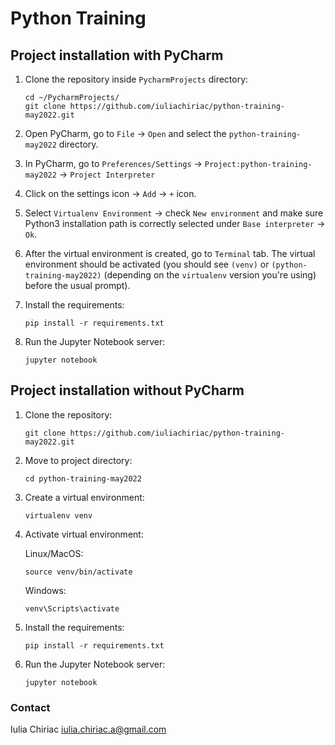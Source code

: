 # Python Training

## Project installation with PyCharm

1. Clone the repository inside `PycharmProjects` directory:

    ```shell
    cd ~/PycharmProjects/
    git clone https://github.com/iuliachiriac/python-training-may2022.git
    ```

2. Open PyCharm, go to `File` -> `Open` and select the `python-training-may2022` directory.
3. In PyCharm, go to `Preferences/Settings` -> `Project:python-training-may2022` -> `Project Interpreter`
4. Click on the settings icon -> `Add` -> `+` icon.
5. Select `Virtualenv Environment` -> check `New environment` and make sure Python3 installation path is correctly selected under `Base interpreter` -> `Ok`.
6. After the virtual environment is created, go to `Terminal` tab. 
The virtual environment should be activated (you should see `(venv)` or `(python-training-may2022)` (depending on the `virtualenv` version you're using)
before the usual prompt).

7. Install the requirements:

    ```shell
    pip install -r requirements.txt
    ```

8. Run the Jupyter Notebook server:

    ```shell
    jupyter notebook
    ```

## Project installation without PyCharm

1. Clone the repository:

    ```shell
    git clone https://github.com/iuliachiriac/python-training-may2022.git
    ```

1. Move to project directory:
    ```shell
    cd python-training-may2022
    ```

1. Create a virtual environment:

    ```shell
    virtualenv venv
    ```

1. Activate virtual environment:

    Linux/MacOS:
    ```shell
    source venv/bin/activate
    ```

    Windows:
    ```shell
    venv\Scripts\activate
    ```

1. Install the requirements:

    ```shell
    pip install -r requirements.txt
    ```

1. Run the Jupyter Notebook server:

    ```shell
    jupyter notebook
    ```

### Contact
Iulia Chiriac <iulia.chiriac.a@gmail.com>
